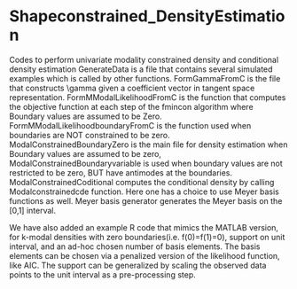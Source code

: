 # Shapeconstrained_DensityEstimation
Codes to perform univariate modality constrained density and conditional density estimation
GenerateData is a file that contains several simulated examples which is called by other functions.
FormGammaFromC is the file that constructs \gamma given a coefficient vector in tangent space representation.
FormMModalLikelihoodFromC is the function that computes the objective function at each step of the fmincon algorithm where Boundary values are assumed to be Zero. FormMModalLikelihoodboundaryFromC is the function used when boundaries are NOT constrained to be zero.
ModalConstrainedBoundaryZero is the main file for density estimation when Boundary values are assumed to be zero, ModalConstrainedBoundaryvariable is used when boundary values are not restricted to be zero, BUT have antimodes at the boundaries.
ModalConstrainedCoditional computes the conditional density by calling Modalconstrainedcde function. Here one has a choice to use Meyer basis functions as well.
Meyer basis generator generates the Meyer basis on the [0,1] interval.

We have also added an example R code that mimics the MATLAB version, for k-modal densities with zero boundaries(i.e. f(0)=f(1)=0), support on unit interval,  and an ad-hoc chosen number of basis elements. The basis elements can be chosen via a penalized version of the likelihood function, like AIC. The support can be generalized by scaling the observed data points to the unit interval as a pre-processing step.

